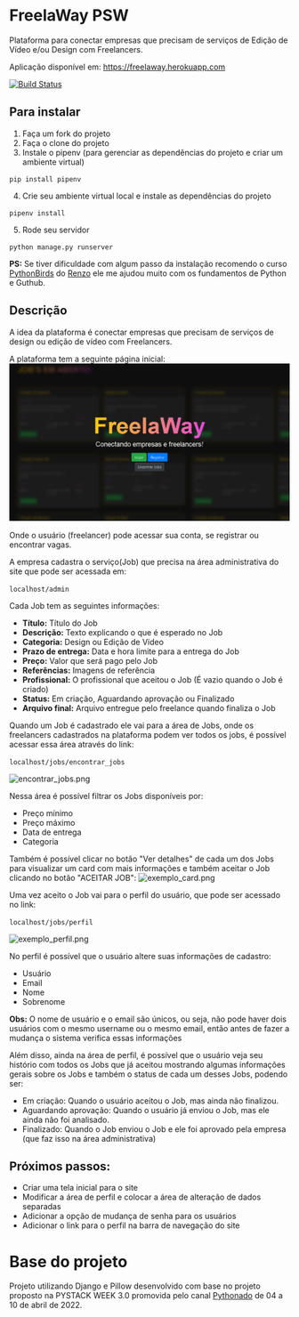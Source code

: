 # FreelaWay PSW

Plataforma para conectar empresas que precisam de serviços de Edição de Vídeo e/ou Design com Freelancers. 

Aplicação disponível em: https://freelaway.herokuapp.com

[![Build Status](https://app.travis-ci.com/olv-leo/freelaway-psw.svg?branch=master)](https://app.travis-ci.com/olv-leo/freelaway-psw)

## Para instalar

1. Faça um fork do projeto
2. Faça o clone do projeto
3. Instale o pipenv (para gerenciar as dependências do projeto e criar um ambiente virtual)
```console
pip install pipenv
```
4. Crie seu ambiente virtual local e instale as dependências do projeto
```console
pipenv install
```
5. Rode seu servidor
```console
python manage.py runserver
```

**PS:** Se tiver dificuldade com algum passo da instalação recomendo o curso 
[PythonBirds](https://www.python.pro.br/modulos/python-birds/) do [Renzo](https://github.com/renzon)
ele me ajudou muito com os fundamentos de Python e Guthub.

## Descrição

A idea da plataforma é conectar empresas que precisam de serviços de design ou edição de vídeo com Freelancers.

A plataforma tem a seguinte página inicial:
![pagina_inicial.png](img-readme/pagina_inicial.png)

Onde o usuário (freelancer) pode acessar sua conta, se registrar ou encontrar vagas.

A empresa cadastra o serviço(Job) que precisa na área administrativa do site que pode ser acessada em:

```localhost/admin```

Cada Job tem as seguintes informações:

- **Título:** Título do Job
- **Descrição:** Texto explicando o que é esperado no Job
- **Categoria:** Design ou Edição de Vídeo
- **Prazo de entrega:** Data e hora limite para a entrega do Job
- **Preço:** Valor que será pago pelo Job
- **Referências:** Imagens de referência
- **Profissional:** O profissional que aceitou o Job (É vazio quando o Job é criado)
- **Status:** Em criação, Aguardando aprovação ou Finalizado
- **Arquivo final:** Arquivo entregue pelo freelance quando finaliza o Job

Quando um Job é cadastrado ele vai para a área de Jobs, onde os freelancers cadastrados na plataforma podem ver todos os
jobs, é possível acessar essa área através do link:

```localhost/jobs/encontrar_jobs```

![encontrar_jobs.png](img-readme/encontrar_jobs.png)

Nessa área é possível filtrar os Jobs disponíveis por:

- Preço mínimo
- Preço máximo
- Data de entrega
- Categoria

Também é possível clicar no botão "Ver detalhes" de cada um dos Jobs para visualizar um card com mais informações e
também aceitar o Job clicando no botão "ACEITAR JOB":
![exemplo_card.png](img-readme/exemplo_card.png)

Uma vez aceito o Job vai para o perfil do usuário, que pode ser acessado no link:

```localhost/jobs/perfil```

![exemplo_perfil.png](img-readme/exemplo_perfil.png)

No perfil é possível que o usuário altere suas informações de cadastro:

- Usuário
- Email
- Nome
- Sobrenome

**Obs:** O nome de usuário e o email são únicos, ou seja, não pode haver dois usuários com o mesmo username ou o mesmo
email, então antes de fazer a mudança o sistema verifica essas informações

Além disso, ainda na área de perfil, é possível que o usuário veja seu histório com todos os Jobs que já aceitou
mostrando algumas informações gerais sobre os Jobs e também o status de cada um desses Jobs, podendo ser:

- Em criação: Quando o usuário aceitou o Job, mas ainda não finalizou.
- Aguardando aprovação: Quando o usuário já enviou o Job, mas ele ainda não foi analisado.
- Finalizado: Quando o Job enviou o Job e ele foi aprovado pela empresa (que faz isso na área administrativa)

## Próximos passos:

- Criar uma tela inicial para o site
- Modificar a área de perfil e colocar a área de alteração de dados separadas
- Adicionar a opção de mudança de senha para os usuários
- Adicionar o link para o perfil na barra de navegação do site

# Base do projeto

Projeto utilizando Django e Pillow desenvolvido com base no projeto proposto na PYSTACK WEEK 3.0 promovida pelo
canal [Pythonado](https://www.youtube.com/c/pythonando) de 04 a 10 de abril de 2022.
